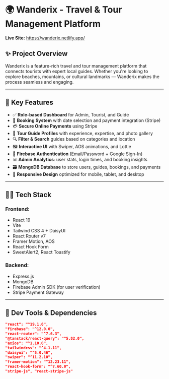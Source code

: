 # 🌍 Wanderix - Travel & Tour Management Platform

**Live Site:** https://wanderix.netlify.app/


## ✨ Project Overview

Wanderix is a feature-rich travel and tour management platform that connects tourists with expert local guides. Whether you're looking to explore beaches, mountains, or cultural landmarks — Wanderix makes the process seamless and engaging.

---

## 🚀 Key Features

- ✅ **Role-based Dashboard** for Admin, Tourist, and Guide
- 📅 **Booking System** with date selection and payment integration (Stripe)
- 💳 **Secure Online Payments** using Stripe
- 🧭 **Tour Guide Profiles** with experience, expertise, and photo gallery
- 🔍 **Filter & Search** guides based on categories and location
- 🖼️ **Interactive UI** with Swiper, AOS animations, and Lottie
- 🔐 **Firebase Authentication** (Email/Password + Google Sign-In)
- 📊 **Admin Analytics**: user stats, login times, and booking insights
- 🗃️ **MongoDB Database** to store users, guides, bookings, and payments
- 📱 **Responsive Design** optimized for mobile, tablet, and desktop

---

## 🧑‍💻 Tech Stack

### Frontend:
- React 19
- Vite
- Tailwind CSS 4 + DaisyUI
- React Router v7
- Framer Motion, AOS
- React Hook Form
- SweetAlert2, React Toastify

### Backend:
- Express.js
- MongoDB
- Firebase Admin SDK (for user verification)
- Stripe Payment Gateway

---

## 🔧 Dev Tools & Dependencies

```json
"react": "^19.1.0",
"firebase": "^12.0.0",
"react-router": "^7.6.3",
"@tanstack/react-query": "^5.82.0",
"axios": "^1.10.0",
"tailwindcss": "^4.1.11",
"daisyui": "^5.0.46",
"swiper": "^11.2.10",
"framer-motion": "^12.23.11",
"react-hook-form": "^7.60.0",
"stripe-js", "react-stripe-js"
